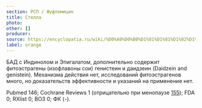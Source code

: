```yaml
---
section: РСП / Фуфломицин
title: Стелла
photo:
other: []
producer:
source: https://encyclopatia.ru/wiki/%D0%A0%D0%B0%D1%81%D1%81%D1%82%D1%80%D0%B5%D0%BB%D1%8C%D0%BD%D1%8B%D0%B9_%D1%81%D0%BF%D0%B8%D1%81%D0%BE%D0%BA_%D0%BF%D1%80%D0%B5%D0%BF%D0%B0%D1%80%D0%B0%D1%82%D0%BE%D0%B2
label: orange
---
```


БАД с Индинолом и Эпигалатом, дополнительно содержит фитоэстрагены (изофлавоны сои) генистеин и даидзеин (Daidzein and genistein). Механизма действия нет, исследований фитоэстрагенов много, но доказательств эффективности и указаний на применение нет.

Pubmed 146; Cochrane Reviews 1 (отрицательно при менопаузе [155](http://onlinelibrary.wiley.com/doi/10.1002/14651858.CD001395.pub4/full)); FDA 0; RXlist 0; ВОЗ 0; ФК (-).
